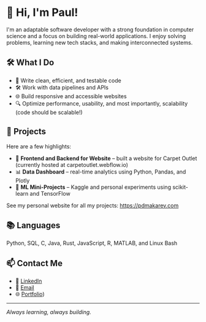 # 👋 Hi, I'm Paul!

I'm an adaptable software developer with a strong foundation in computer science and a focus on building real-world applications. I enjoy solving problems, learning new tech stacks, and making interconnected systems.

## 🛠️ What I Do

- 🧠 Write clean, efficient, and testable code
- 🛠️ Work with data pipelines and APIs
- 🌐 Build responsive and accessible websites
- 🔍 Optimize performance, usability, and most importantly, scalability (code should be scalable!)

## 🚀 Projects

Here are a few highlights:
- 🔧 **Frontend and Backend for Website** – built a website for Carpet Outlet (currently hosted at carpetoutlet.webflow.io)
- 📊 **Data Dashboard** – real-time analytics using Python, Pandas, and Plotly
- 🧠 **ML Mini-Projects** – Kaggle and personal experiments using scikit-learn and TensorFlow

See my personal website for all my projects: https://pdmakarev.com

## 📚 Languages

Python, SQL, C, Java, Rust, JavaScript, R, MATLAB, and Linux Bash

## 📫 Contact Me

- 🔗 [LinkedIn](https://linkedin.com/in/paul-makarevich)
- 📧 [Email](mailto:pdmakarev@gmail.com)
- 🌐 [Portfolio](https://pdmakarev.com))

---

*Always learning, always building.*
